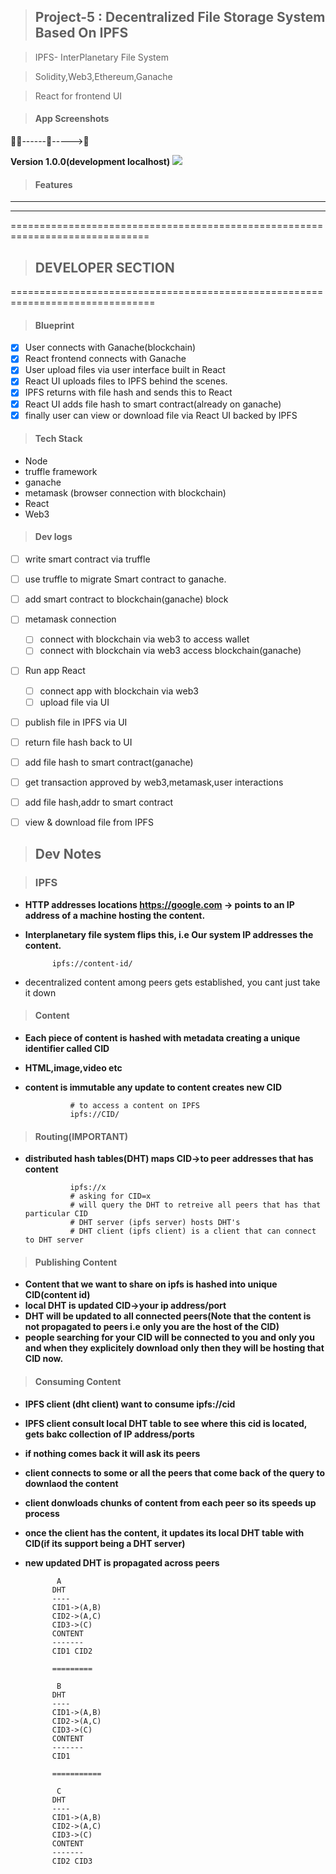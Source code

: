 > ## Project-5 :  Decentralized File Storage System Based On IPFS

> IPFS- InterPlanetary File System

> Solidity,Web3,Ethereum,Ganache

> React for frontend UI




> #### App Screenshots
‍💜🚀------‍💜‍----->🚀


****Version 1.0.0(development localhost)****
<img src="./project_images/">


> #### Features



***


***

==============================================================================

> ##                    DEVELOPER SECTION

===============================================================================

> #### Blueprint

- [x] User connects with Ganache(blockchain)
- [x] React frontend connects with Ganache
- [x] User upload files via user interface built in React
- [x] React UI uploads files to IPFS behind the scenes.
- [x] IPFS returns with file hash and sends this to React 
- [x] React UI adds file hash to smart contract(already on ganache)
- [x] finally user can view or download file via React UI backed by IPFS

> #### Tech Stack
- Node
- truffle framework
- ganache
- metamask (browser connection with blockchain)
- React
- Web3


> #### Dev logs

- [ ] write smart contract via truffle
- [ ] use truffle to migrate Smart contract to ganache.
- [ ]  add smart contract to blockchain(ganache) block
- [ ] metamask connection
    - [ ] connect with blockchain via web3 to access wallet
    - [ ] connect with blockchain via web3 access blockchain(ganache)
- [ ] Run app React
    - [ ] connect app with blockchain via web3
    - [ ] upload file via UI
- [ ] publish file in IPFS via UI
- [ ] return file hash back to UI
- [ ] add file hash to smart contract(ganache)
- [ ] get transaction approved by web3,metamask,user interactions
- [ ] add file hash,addr to smart contract
- [ ] view & download file from IPFS

 
 

> ## Dev Notes

> ###  IPFS
- **HTTP addresses locations https://google.com -> points to an IP address of a machine hosting the content.**
- **Interplanetary file system flips this, i.e Our system IP addresses the content.**
            
            ipfs://content-id/

- decentralized content among peers gets established, you cant just take it down

> #### Content

- **Each piece of content is hashed with metadata creating a unique identifier called CID**
- **HTML,image,video etc**
- **content is immutable any update to content creates new CID**

                # to access a content on IPFS
                ipfs://CID/

> #### Routing(IMPORTANT)

- **distributed hash tables(DHT) maps CID->to peer addresses that has content**

                ipfs://x
                # asking for CID=x
                # will query the DHT to retreive all peers that has that particular CID
                # DHT server (ipfs server) hosts DHT's
                # DHT client (ipfs client) is a client that can connect to DHT server


> #### Publishing Content

- **Content that we want to share on ipfs is hashed into unique CID(content id)**
- **local DHT is updated CID->your ip address/port**
- **DHT will be updated to all connected peers(Note that the content is not propagated to peers i.e only you are the host of the CID)**
- **people searching for your CID will be connected to you and only you and when they explicitely download only then they will be hosting that CID now.**

> #### Consuming Content

- **IPFS client (dht client) want to consume ipfs://cid**
- **IPFS client consult local DHT table to see where this cid is located, gets bakc collection of IP address/ports**
- **if nothing comes back it will ask its peers**
- **client connects to some or all the peers that come back of the query to downlaod the content**
- **client donwloads chunks of content from each peer so its speeds up process**
- **once the client has the content, it updates its local DHT table with CID(if its support being a DHT server)**
- **new updated DHT is propagated across peers**



            
             A
            DHT
            ----
            CID1->(A,B)
            CID2->(A,C)
            CID3->(C)
            CONTENT
            -------
            CID1 CID2

            =========

             B
            DHT
            ----
            CID1->(A,B)
            CID2->(A,C)
            CID3->(C)
            CONTENT
            -------
            CID1

            ===========

             C
            DHT
            ----
            CID1->(A,B)
            CID2->(A,C)
            CID3->(C)
            CONTENT
            -------
            CID2 CID3















